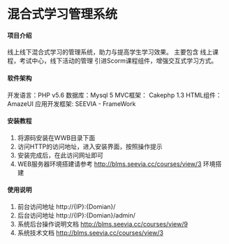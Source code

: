 # 混合式学习管理系统

#### 项目介绍
线上线下混合式学习的管理系统，助力与提高学生学习效果。 主要包含 线上课程，考试中心，线下活动的管理 引进Scorm课程组件，增强交互式学习方式。

#### 软件架构
开发语言：PHP v5.6
数据库：Mysql 5
MVC框架： Cakephp 1.3
HTML组件：AmazeUI
应用开发框架: SEEVIA - FrameWork

#### 安装教程

1. 将源码安装在WWB目录下面
2. 访问HTTP的访问地址，进入安装界面，按照操作提示
3. 安装完成后，在此访问网址即可
4. WEB服务器环境搭建请参考 http://blms.seevia.cc/courses/view/3 环境搭建

#### 使用说明

1. 前台访问地址 http://{IP}:{Domian}/ 
2. 后台访问地址 http://{IP}:{Domian}/admin/ 
3. 系统后台操作说明文档 http://blms.seevia.cc/courses/view/9 
4. 系统技术文档 http://blms.seevia.cc/courses/view/3 

